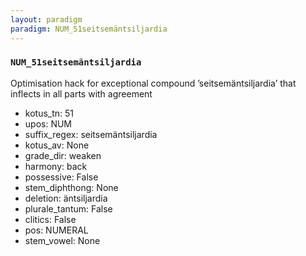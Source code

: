 ```yaml
---
layout: paradigm
paradigm: NUM_51seitsemäntsiljardia
---
```

### ` NUM_51seitsemäntsiljardia `

Optimisation hack for exceptional compound ’seitsemäntsiljardia’ that inflects in all parts with agreement
* kotus_tn: 51
* upos: NUM
* suffix_regex: seitsemäntsiljardia
* kotus_av: None
* grade_dir: weaken
* harmony: back
* possessive: False
* stem_diphthong: None
* deletion: äntsiljardia
* plurale_tantum: False
* clitics: False
* pos: NUMERAL
* stem_vowel: None
